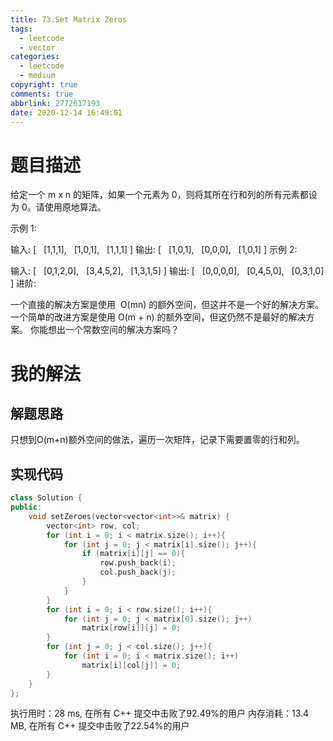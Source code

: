 ```yaml
---
title: 73.Set Matrix Zeros
tags:
  - leetcode
  - vector
categories:
  - leetcode
  - medium
copyright: true
comments: true
abbrlink: 2772617193
date: 2020-12-14 16:49:01
---
```

# 题目描述
给定一个 m x n 的矩阵，如果一个元素为 0，则将其所在行和列的所有元素都设为 0。请使用原地算法。

示例 1:

输入: 
[
  [1,1,1],
  [1,0,1],
  [1,1,1]
]
输出: 
[
  [1,0,1],
  [0,0,0],
  [1,0,1]
]
示例 2:

输入: 
[
  [0,1,2,0],
  [3,4,5,2],
  [1,3,1,5]
]
输出: 
[
  [0,0,0,0],
  [0,4,5,0],
  [0,3,1,0]
]
进阶:

一个直接的解决方案是使用  O(mn) 的额外空间，但这并不是一个好的解决方案。
一个简单的改进方案是使用 O(m + n) 的额外空间，但这仍然不是最好的解决方案。
你能想出一个常数空间的解决方案吗？


# 我的解法
## 解题思路
只想到O(m+n)额外空间的做法，遍历一次矩阵，记录下需要置零的行和列。
## 实现代码
```C++
class Solution {
public:
    void setZeroes(vector<vector<int>>& matrix) {
        vector<int> row, col;
        for (int i = 0; i < matrix.size(); i++){
            for (int j = 0; j < matrix[i].size(); j++){
                if (matrix[i][j] == 0){
                    row.push_back(i);
                    col.push_back(j);
                }
            }
        }
        for (int i = 0; i < row.size(); i++){
            for (int j = 0; j < matrix[0].size(); j++)
                matrix[row[i]][j] = 0;
        }
        for (int j = 0; j < col.size(); j++){
            for (int i = 0; i < matrix.size(); i++)
                matrix[i][col[j]] = 0;
        }
    }
};
```
执行用时：28 ms, 在所有 C++ 提交中击败了92.49%的用户
内存消耗：13.4 MB, 在所有 C++ 提交中击败了22.54%的用户
